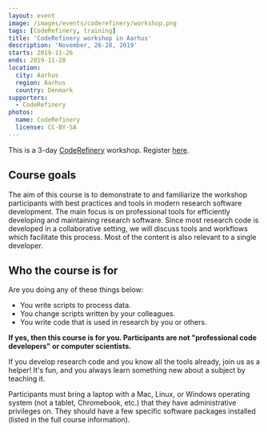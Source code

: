 ```yaml
---
layout: event
image: /images/events/coderefinery/workshop.png
tags: [CodeRefinery, training]
title: 'CodeRefinery workshop in Aarhus'
description: 'November, 26-28, 2019'
starts: 2019-11-26
ends: 2019-11-28
location:
  city: Aarhus
  region: Aarhus
  country: Denmark
supporters:
  - CodeRefinery
photos:
  name: CodeRefinery
  license: CC-BY-SA
---
```


This is a 3-day [CodeRefinery](https://coderefinery.org/) workshop. Register [here](https://coderefinery.org/workshops/2019-11-26-aarhus/).

## Course goals

The aim of this course is to demonstrate to and familiarize the workshop participants with best practices and tools in modern research software development. The main focus is on professional tools for efficiently developing and maintaining research software. Since most research code is developed in a collaborative setting, we will discuss tools and workflows which facilitate this process. Most of the content is also relevant to a single developer.

## Who the course is for

Are you doing any of these things below:

- You write scripts to process data.
- You change scripts written by your colleagues.
- You write code that is used in research by you or others.

**If yes, then this course is for you. Participants are not "professional code developers" or computer scientists.**

If you develop research code and you know all the tools already, join us as a helper! It's fun, and you always learn something new about a subject by teaching it.

Participants must bring a laptop with a Mac, Linux, or Windows operating system (not a tablet, Chromebook, etc.) that they have administrative privileges on. They should have a few specific software packages installed (listed in the full course information).


